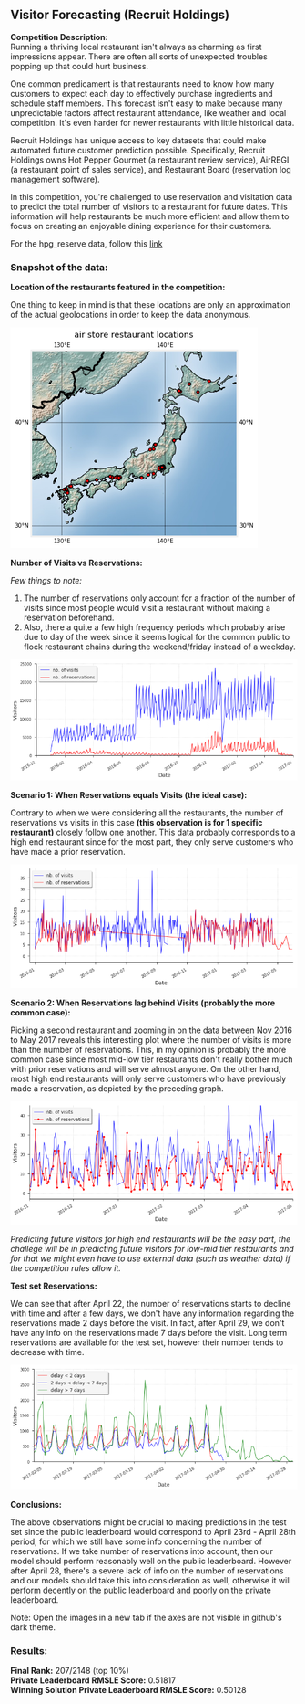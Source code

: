 ## Visitor Forecasting (Recruit Holdings)
**Competition Description:** <br>
Running a thriving local restaurant isn't always as charming as first impressions appear. There are often all sorts of unexpected troubles popping up that could hurt business.

One common predicament is that restaurants need to know how many customers to expect each day to effectively purchase ingredients and schedule staff members. This forecast isn't easy to make because many unpredictable factors affect restaurant attendance, like weather and local competition. It's even harder for newer restaurants with little historical data.

Recruit Holdings has unique access to key datasets that could make automated future customer prediction possible. Specifically, Recruit Holdings owns Hot Pepper Gourmet (a restaurant review service), AirREGI (a restaurant point of sales service), and Restaurant Board (reservation log management software).

In this competition, you're challenged to use reservation and visitation data to predict the total number of visitors to a restaurant for future dates. This information will help restaurants be much more efficient and allow them to focus on creating an enjoyable dining experience for their customers.

For the hpg_reserve data, follow this <a href="https://www.kaggle.com/c/recruit-restaurant-visitor-forecasting/data">link</a> <br>

### Snapshot of the data: <br>

**Location of the restaurants featured in the competition:** <br>

One thing to keep in mind is that these locations are only an approximation of the actual geolocations in order to keep the data anonymous. <br>

<kbd><img src="/visualizations/locations.png"/></kbd> <br>


**Number of Visits vs Reservations:** <br>

*Few things to note:* <br>
1. The number of reservations only account for a fraction of the number of visits since most people would visit a restaurant without making
a reservation beforehand. <br>
2. Also, there a quite a few high frequency periods which probably arise due to day of the week since it seems logical for the common public to flock restaurant
chains during the weekend/friday instead of a weekday. <br>

<kbd><img src="/visualizations/reservations_vs_visits.png"/></kbd> <br>

**Scenario 1: When Reservations equals Visits (the ideal case):** <br>

Contrary to when we were considering all the restaurants, the number of reservations vs visits in this case **(this observation is for 1 specific restaurant)** closely follow one another. This data probably corresponds to a high end restaurant since for the most part, they only serve customers who have made a prior reservation. <br>

<kbd><img src="visualizations/ideal_case_reservations_equal_visits.png"/></kbd> <br>

**Scenario 2: When Reservations lag behind Visits (probably the more common case):** <br>

Picking a second restaurant and zooming in on the data between Nov 2016 to May 2017 reveals this interesting plot where the number of visits is more than the number of reservations. This, in my opinion is probably the more common case since most mid-low tier restaurants don't really bother much with prior reservations and will serve almost anyone. On the other hand, most high end restaurants will only serve customers who have previously made a reservation, as depicted by the preceding graph.<br>

<kbd><img src="visualizations/case2_visits_exceeding_reservations.png"/></kbd> <br>

*Predicting future visitors for high end restaurants will be the easy part, the challege will be in predicting future visitors for low-mid tier restaurants and for that we might even have to use external data (such as weather data) if the competition rules allow it.* <br>

**Test set Reservations:** <br>

We can see that after April 22, the number of reservations starts to decline with time and after a few days, we don't have any information regarding the reservations made 2 days before the visit. In fact, after April 29, we don't have any info on the reservations made 7 days before the visit. Long term reservations are available for the test set, however their number tends to decrease with time. <br>

<kbd><img src="visualizations/test_set_variations.png"/></kbd> <br>

**Conclusions:** <br>

The above observations might be crucial to making predictions in the test set since the public leaderboard would correspond to April 23rd - April 28th period, for which we still have some info concerning the number of reservations. If we take number of reservations into account, then our model should perform reasonably well on the public leaderboard. However after April 28, there's a severe lack of info on the number of reservations and our models should take this into consideration as well, otherwise it will perform decently on the public leaderboard and poorly on the private leaderboard. <br>

Note: Open the images in a new tab if the axes are not visible in github's dark theme. <br>

### Results: <br>
**Final Rank:** 207/2148 (top 10%) <br>
**Private Leaderboard RMSLE Score:** 0.51817 <br>
**Winning Solution Private Leaderboard RMSLE Score:** 0.50128 <br>
